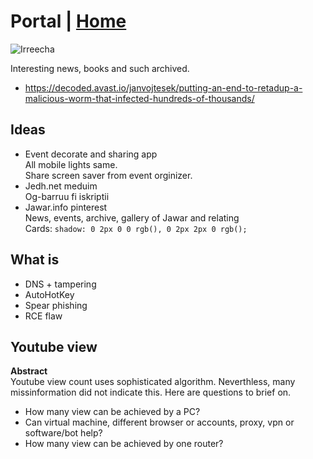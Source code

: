 # Portal | [Home](/)
![Irreecha](https://i.ibb.co/yq5B38P/Irreecha-2012.jpg)   

Interesting news, books and such archived.
- https://decoded.avast.io/janvojtesek/putting-an-end-to-retadup-a-malicious-worm-that-infected-hundreds-of-thousands/
## Ideas
- Event decorate and sharing app   
All mobile lights same.   
Share screen saver from event  orginizer.   
- Jedh.net meduim    
Og-barruu fi iskriptii
- Jawar.info pinterest   
News, events, archive, gallery of Jawar and relating   
Cards: ```shadow: 0 2px 0 0 rgb(), 0 2px 2px 0 rgb();```
## What is
- DNS + tampering   
- AutoHotKey
- Spear phishing
- RCE flaw   
## Youtube view   
**Abstract**    
Youtube view count uses sophisticated algorithm. Neverthless, many missinformation did not indicate this.
Here are questions to brief on. 
- How many view can be achieved by a PC?
- Can virtual machine, different browser or accounts, proxy, vpn or software/bot help?
- How many view can be achieved by one router?
